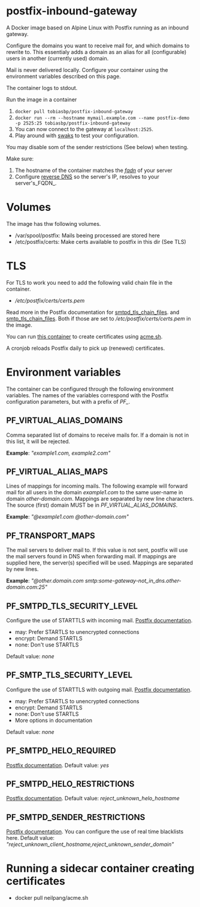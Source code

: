 # postfix-inbound-gateway
A Docker image based on Alpine Linux with Postfix running as an inbound gateway.

Configure the domains you want to receive mail for, and which domains to rewrite to.
This essentialy adds a domain as an alias for all (configurable) users in
another (currently used) domain.

Mail is never delivered locally. Configure your container using the environment
variables described on this page.

The container logs to stdout.

Run the image in a container
1. `docker pull tobiasbp/postfix-inbound-gateway`
2. `docker run --rm --hostname mymail.example.com --name postfix-demo  -p 2525:25 tobiasbp/postfix-inbound-gateway`
3. You can now connect to the gateway at `localhost:2525`.
4. Play around with [swaks](http://www.jetmore.org/john/code/swaks/) to test your configuration.

You may disable som of the sender restrictions (See below) when testing.

Make sure:
1. The hostname of the container matches the [_fqdn_](https://en.wikipedia.org/wiki/Fully_qualified_domain_name) of your server
2. Configure [reverse DNS](https://en.wikipedia.org/wiki/Reverse_DNS_lookup) so the server's IP, resolves to your server's_FQDN_.

# Volumes
The image has thw following volumes.
* /var/spool/postfix: Mails beeing processed are stored here
* /etc/postfix/certs: Make certs available to postfix in this dir (See TLS)

# TLS
For TLS to work you need to add the following valid chain file in the container.
* */etc/postfix/certs/certs.pem*

Read more in the Postfix documentation for [smtpd_tls_chain_files](http://www.postfix.org/postconf.5.html#smtpd_tls_chain_files).
and [smtp_tls_chain_files](http://www.postfix.org/postconf.5.html#smtp_tls_chain_files).
Both if those are set to */etc/postfix/certs/certs.pem* in the image.

You can run [this container](https://hub.docker.com/r/neilpang/acme.sh) to
create certificates using [acme.sh](https://github.com/acmesh-official/acme.sh/wiki/Run-acme.sh-in-docker). 

A cronjob reloads Postfix daily to pick up (renewed) certificates.


# Environment variables
The container can be configured through the following environment variables.
The names of the variables correspond with the Postfix configuration parameters,
but with a prefix of *PF_*.


## PF_VIRTUAL_ALIAS_DOMAINS
Comma separated list of domains to receive mails for. If a domain is not
in this list, it will be rejected.

**Example**: *"example1.com, example2.com"*

## PF_VIRTUAL_ALIAS_MAPS
Lines of mappings for incoming mails. The following example will forward mail
for all users in the domain *example1.com* to the same user-name in domain *other-domain.com*.
Mappings are separated by new line characters. The source (first) domain MUST be in *PF_VIRTUAL_ALIAS_DOMAINS*.

**Example**: *"@example1.com @other-domain.com"*

## PF_TRANSPORT_MAPS
The mail servers to deliver mail to. If this value is not sent, postfix will
use the mail servers found in DNS when forwarding mail. If mappings are supplied here,
the server(s) specified will be used. Mappings are separated by new lines.

**Example**: *"@other.domain.com smtp:some-gateway-not_in_dns.other-domain.com:25"*


## PF_SMTPD_TLS_SECURITY_LEVEL
Configure the use of STARTTLS with incoming mail. [Postfix documentation](http://www.postfix.org/postconf.5.html#smtpd_tls_security_level).
* may: Prefer STARTLS to unencrypted connections
* encrypt: Demand STARTLS
* none: Don't use STARTLS

Default value: *none*

## PF_SMTP_TLS_SECURITY_LEVEL
Configure the use of STARTTLS with outgoing mail. [Postfix documentation](http://www.postfix.org/postconf.5.html#smtp_tls_security_level).
* may: Prefer STARTLS to unencrypted connections
* encrypt: Demand STARTLS
* none: Don't use STARTLS
* More options in documentation

Default value: *none*

## PF_SMTPD_HELO_REQUIRED
[Postfix documentation](http://www.postfix.org/postconf.5.html#smtpd_helo_required).
Default value: *yes*

## PF_SMTPD_HELO_RESTRICTIONS
[Postfix documentation](http://www.postfix.org/postconf.5.html#smtpd_helo_restrictions).
Default value: *reject_unknown_helo_hostname*

## PF_SMTPD_SENDER_RESTRICTIONS
[Postfix documentation](http://www.postfix.org/postconf.5.html#smtpd_sender_restrictions).
You can configure the use of real time blacklists here.
Default value: *"reject_unknown_client_hostname,reject_unknown_sender_domain"*

# Running a sidecar container creating certificates

* docker pull neilpang/acme.sh
